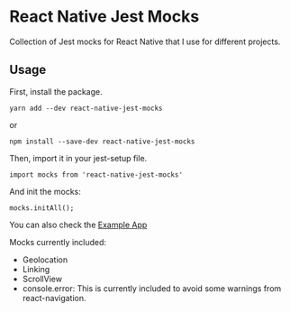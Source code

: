 # React Native Jest Mocks

Collection of Jest mocks for React Native that I use for different projects.

## Usage

First, install the package.

`yarn add --dev react-native-jest-mocks`

or

`npm install --save-dev react-native-jest-mocks`

Then, import it in your jest-setup file.

`import mocks from 'react-native-jest-mocks'`

And init the mocks:

`mocks.initAll();`

You can also check the [Example App](https://github.com/Xabadu/react-native-jest-mocks/tree/master/Example)

Mocks currently included:

* Geolocation
* Linking
* ScrollView
* console.error: This is currently included to avoid some warnings from react-navigation.
